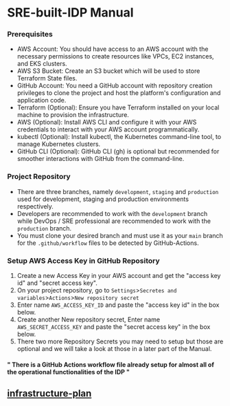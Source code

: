 # SRE-built-IDP Manual

### Prerequisites

 - AWS Account: You should have access to an AWS account with the necessary permissions to create resources like VPCs, EC2 instances, and EKS clusters.
 - AWS S3 Bucket: Create an S3 bucket which will be used to store Terraform State files.
 - GitHub Account: You need a GitHub account with repository creation privileges to clone the project and host the platform's configuration and application code.
 - Terraform (Optional): Ensure you have Terraform installed on your local machine to provision the infrastructure.
 - AWS (Optional): Install AWS CLI and configure it with your AWS credentials to interact with your AWS account programmatically.
 - kubectl (Optional): Install kubectl, the Kubernetes command-line tool, to manage Kubernetes clusters.
- GitHub CLI (Optional): GitHub CLI (gh) is optional but recommended for smoother interactions with GitHub from the command-line.

### Project Repository

 - There are three branches, namely `development`, `staging` and `production` used for development, staging and production environments respectively.
 - Developers are recommended to work with the `development` branch while DevOps / SRE professional are recommended to work with the `production` branch.
 - You must clone your desired branch and must use it as your `main` branch for the `.github/workflow` files to be detected by GitHub-Actions.

###  Setup AWS Access Key in GitHub Repository

 1. Create a new Access Key in your AWS account and get the "access key id" and "secret access key".
 2. On your project repository, go to `Settings`>`Secretes and variables`>`Actions`>`New repository secret`
 3. Enter name `AWS_ACCESS_KEY_ID` and paste the "access key id" in the box below.
 4. Create another New repository secret, Enter name `AWS_SECRET_ACCESS_KEY` and paste the "secret access key" in the box below.
 5. There two more Repository Secrets you may need to setup but those are optional and we will take a look at those in a later part of the Manual.
 
#### " There is a GitHub Actions workflow file already setup for almost all of the operational functionalities of the IDP "

## [infrastructure-plan](./infrastructure-plan)
### 
